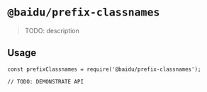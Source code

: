 # `@baidu/prefix-classnames`

> TODO: description

## Usage

```
const prefixClassnames = require('@baidu/prefix-classnames');

// TODO: DEMONSTRATE API
```
